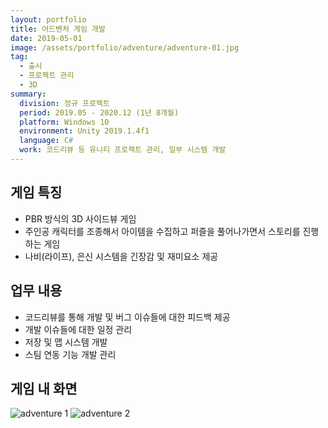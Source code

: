 ```yaml
---
layout: portfolio
title: 어드벤처 게임 개발
date: 2019-05-01
image: /assets/portfolio/adventure/adventure-01.jpg
tag:
  - 출시
  - 프로젝트 관리
  - 3D
summary:
  division: 정규 프로젝트
  period: 2019.05 - 2020.12 (1년 8개월)
  platform: Windows 10
  environment: Unity 2019.1.4f1
  language: C#
  work: 코드리뷰 등 유니티 프로젝트 관리, 일부 시스템 개발
---
```


## 게임 특징

* PBR 방식의 3D 사이드뷰 게임
* 주인공 캐릭터를 조종해서 아이템을 수집하고 퍼즐을 풀어나가면서 스토리를 진행하는 게임
* 나비(라이프), 은신 시스템을 긴장감 및 재미요소 제공

## 업무 내용

* 코드리뷰를 통해 개발 및 버그 이슈들에 대한 피드백 제공
* 개발 이슈들에 대한 일정 관리
* 저장 및 맵 시스템 개발
* 스팀 연동 기능 개발 관리

## 게임 내 화면

![adventure 1]({{site.baseurl}}/assets/portfolio/adventure/adventure-01.jpg)
![adventure 2]({{site.baseurl}}/assets/portfolio/adventure/adventure-02.jpg)
